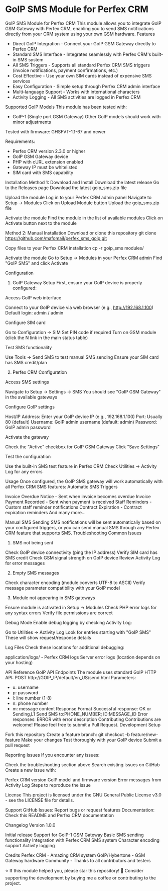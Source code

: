 # GoIP SMS Module for Perfex CRM
GoIP SMS Module for Perfex CRM
This module allows you to integrate GoIP GSM Gateway with Perfex CRM, enabling you to send SMS notifications directly from your CRM system using your own GSM hardware.
Features

- Direct GoIP Integration - Connect your GoIP GSM Gateway directly to Perfex CRM
- Standard SMS Interface - Integrates seamlessly with Perfex CRM's built-in SMS system
- All SMS Triggers - Supports all standard Perfex CRM SMS triggers (invoice notifications, payment confirmations, etc.)
- Cost Effective - Use your own SIM cards instead of expensive SMS services
- Easy Configuration - Simple setup through Perfex CRM admin interface
- Multi-language Support - Works with international characters
- Activity Logging - All SMS activities are logged in Perfex CRM

Supported GoIP Models
This module has been tested with:
- GoIP-1 (Single port GSM Gateway)
Other GoIP models should work with minor adjustments

Tested with firmware: GHSFVT-1.1-67 and newer

Requirements:
- Perfex CRM version 2.3.0 or higher
- GoIP GSM Gateway device
- PHP with cURL extension enabled
- Gateway IP must be whitelisted
- SIM card with SMS capability

Installation
Method 1: Download and Install
Download the latest release
Go to the Releases page
Download the latest goip_sms.zip file


Upload the module
Log in to your Perfex CRM admin panel
Navigate to Setup → Modules
Click on Upload Module button
Upload the goip_sms.zip file


Activate the module
Find the module in the list of available modules
Click on Activate button next to the module


Method 2: Manual Installation
Download or clone this repository
git clone https://github.com/mafomail/perfex_sms_goip.git

Copy files to your Perfex CRM installation
cp -r goip_sms modules/

Activate the module
Go to Setup → Modules in your Perfex CRM admin
Find "GoIP SMS" and click Activate



Configuration
1. GoIP Gateway Setup
First, ensure your GoIP device is properly configured:

Access GoIP web interface

Connect to your GoIP device via web browser (e.g., http://192.168.1.100)
Default login: admin / admin


Configure SIM card

Go to Configuration → SIM
Set PIN code if required
Turn on GSM module (click the N link in the main status table)


Test SMS functionality

Use Tools → Send SMS to test manual SMS sending
Ensure your SIM card has SMS credit/plan



2. Perfex CRM Configuration

Access SMS settings

Navigate to Setup → Settings → SMS
You should see "GoIP GSM Gateway" in the available gateways


Configure GoIP settings

Host/IP Address: Enter your GoIP device IP (e.g., 192.168.1.100)
Port: Usually 80 (default)
Username: GoIP admin username (default: admin)
Password: GoIP admin password


Activate the gateway

Check the "Active" checkbox for GoIP GSM Gateway
Click "Save Settings"


Test the configuration

Use the built-in SMS test feature in Perfex CRM
Check Utilities → Activity Log for any errors



Usage
Once configured, the GoIP SMS gateway will work automatically with all Perfex CRM SMS features:
Automatic SMS Triggers

Invoice Overdue Notice - Sent when invoice becomes overdue
Invoice Payment Recorded - Sent when payment is received
Staff Reminders - Custom staff reminder notifications
Contract Expiration - Contract expiration reminders
And many more...

Manual SMS Sending
SMS notifications will be sent automatically based on your configured triggers, or you can send manual SMS through any Perfex CRM feature that supports SMS.
Troubleshooting
Common Issues
1. SMS not being sent

Check GoIP device connectivity (ping the IP address)
Verify SIM card has SMS credit
Check GSM signal strength on GoIP device
Review Activity Log for error messages

2. Empty SMS messages

Check character encoding (module converts UTF-8 to ASCII)
Verify message parameter compatibility with your GoIP model

3. Module not appearing in SMS gateways

Ensure module is activated in Setup → Modules
Check PHP error logs for any syntax errors
Verify file permissions are correct

Debug Mode
Enable debug logging by checking Activity Log:

Go to Utilities → Activity Log
Look for entries starting with "GoIP SMS"
These will show request/response details

Log Files
Check these locations for additional debugging:

application/logs/ - Perfex CRM logs
Server error logs (location depends on your hosting)

API Reference
GoIP API Endpoints
The module uses standard GoIP HTTP API:
POST http://GOIP_IP/default/en_US/send.html
Parameters:
- u: username
- p: password  
- l: line number (1-8)
- n: phone number
- m: message content
Response Format
Successful response: OK or Sending,L1 Send SMS to:PHONE_NUMBER; ID:MESSAGE_ID
Error responses: ERROR with error description
Contributing
Contributions are welcome! Please feel free to submit a Pull Request.
Development Setup

Fork this repository
Create a feature branch: git checkout -b feature/new-feature
Make your changes
Test thoroughly with your GoIP device
Submit a pull request

Reporting Issues
If you encounter any issues:

Check the troubleshooting section above
Search existing issues on GitHub
Create a new issue with:

Perfex CRM version
GoIP model and firmware version
Error messages from Activity Log
Steps to reproduce the issue


License
This project is licensed under the GNU General Public License v3.0 - see the LICENSE file for details.

Support
GitHub Issues: Report bugs or request features
Documentation: Check this README and Perfex CRM documentation

Changelog
Version 1.0.0

Initial release
Support for GoIP-1 GSM Gateway
Basic SMS sending functionality
Integration with Perfex CRM SMS system
Character encoding support
Activity logging

Credits
Perfex CRM - Amazing CRM system
GoIP/Hybertone - GSM Gateway hardware
Community - Thanks to all contributors and testers


⭐ If this module helped you, please star this repository!
💝 Consider supporting the development by buying me a coffee or contributing to the project.
